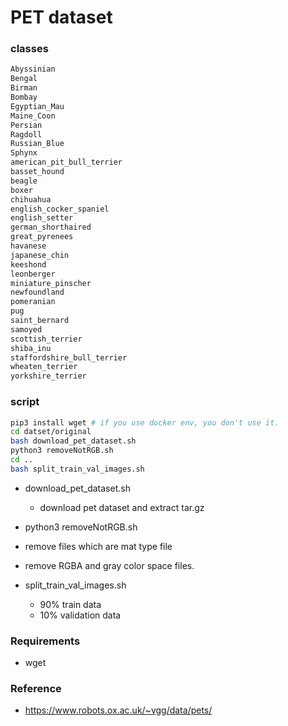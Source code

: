 # PET dataset

### classes
```bash
Abyssinian
Bengal
Birman
Bombay
Egyptian_Mau
Maine_Coon
Persian
Ragdoll
Russian_Blue
Sphynx
american_pit_bull_terrier
basset_hound
beagle
boxer
chihuahua
english_cocker_spaniel
english_setter
german_shorthaired
great_pyrenees
havanese
japanese_chin
keeshond
leonberger
miniature_pinscher
newfoundland
pomeranian
pug
saint_bernard
samoyed
scottish_terrier
shiba_inu
staffordshire_bull_terrier
wheaten_terrier
yorkshire_terrier
```

### script
```bash
pip3 install wget # if you use docker env, you don't use it.
cd datset/original
bash download_pet_dataset.sh
python3 removeNotRGB.sh
cd ..
bash split_train_val_images.sh
```
 - download_pet_dataset.sh
    - download pet dataset and extract tar.gz
    
 - python3 removeNotRGB.sh
  - remove files which are mat type file
  - remove RGBA and gray color space files.
  
 - split_train_val_images.sh
   - 90% train data
   - 10% validation data 

### Requirements
 - wget

### Reference
 - https://www.robots.ox.ac.uk/~vgg/data/pets/

